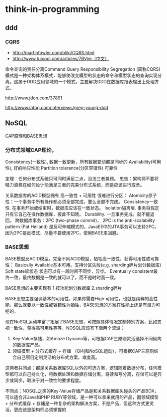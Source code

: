 think-in-programming
====================


## ddd


### CQRS

- http://martinfowler.com/bliki/CQRS.html
- http://www.tuicool.com/articles/7BVjie（中文）

命令查询的责任分离Command Query Responsibility Segregation (简称CQRS)模式是一种架构体系模式，能够使改变模型的状态的命令和模型状态的查询实现分离。这属于DDD应用领域的一个模式，主要解决DDD在数据库报表输出上处理方式。

http://www.jdon.com/37891



http://www.infoq.com/interviews/greg-young-ddd



## NoSQL

CAP原理和BASE思想

### 分布式领域CAP理论，
Consistency(一致性), 数据一致更新，所有数据变动都是同步的
Availability(可用性), 好的响应性能
Partition tolerance(分区容错性) 可靠性

定理：任何分布式系统只可同时满足二点，没法三者兼顾。
忠告：架构师不要将精力浪费在如何设计能满足三者的完美分布式系统，而是应该进行取舍。

关系数据库的ACID模型拥有 高一致性 + 可用性 很难进行分区：
Atomicity原子性：一个事务中所有操作都必须全部完成，要么全部不完成。
Consistency一致性. 在事务开始或结束时，数据库应该在一致状态。
Isolation隔离层. 事务将假定只有它自己在操作数据库，彼此不知晓。
Durability. 一旦事务完成，就不能返回。
跨数据库事务：2PC (two-phase commit)， 2PC is the anti-scalability pattern (Pat Helland) 是反可伸缩模式的，JavaEE中的JTA事务可以支持2PC。因为2PC是反模式，尽量不要使用2PC，使用BASE来回避。

### BASE思想

BASE模型反ACID模型，完全不同ACID模型，牺牲高一致性，获得可用性或可靠性：
Basically Available基本可用。支持分区失败(e.g. sharding碎片划分数据库)
Soft state软状态 状态可以有一段时间不同步，异步。
Eventually consistent最终一致，最终数据是一致的就可以了，而不是时时高一致。

BASE思想的主要实现有
1.按功能划分数据库
2.sharding碎片 

BASE思想主要强调基本的可用性，如果你需要High 可用性，也就是纯粹的高性能，那么就要以一致性或容错性为牺牲，BASE思想的方案在性能上还是有潜力可挖的。

现在NoSQL运动丰富了拓展了BASE思想，可按照具体情况定制特别方案，比如忽视一致性，获得高可用性等等，NOSQL应该有下面两个流派：
1. Key-Value存储，如Amaze Dynamo等，可根据CAP三原则灵活选择不同倾向的数据库产品。
2. 领域模型 + 分布式缓存 + 存储 （Qi4j和NoSQL运动），可根据CAP三原则结合自己项目定制灵活的分布式方案，难度高。

这两者共同点：都是关系数据库SQL以外的可选方案，逻辑随着数据分布，任何模型都可以自己持久化，将数据处理和数据存储分离，将读和写分离，存储可以是异步或同步，取决于对一致性的要求程度。

不同点：NOSQL之类的Key-Value存储产品是和关系数据库头碰头的产品BOX，可以适合非Java如PHP RUBY等领域，是一种可以拿来就用的产品，而领域模型 + 分布式缓存 + 存储是一种复杂的架构解决方案，不是产品，但这种方式更灵活，更应该是架构师必须掌握的

